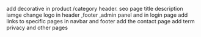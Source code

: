 add decorative in product /category header.
seo 
page title description iamge
change logo in header ,footer ,admin panel and in login page 
add links to specific pages in navbar and footer 
add the contact page 
add term privacy and other pages
